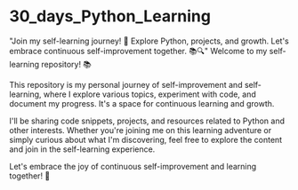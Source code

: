 # 30_days_Python_Learning
"Join my self-learning journey! 🚀 Explore Python, projects, and growth. Let's embrace continuous self-improvement together. 📚🔍"
Welcome to my self-learning repository! 📚

This repository is my personal journey of self-improvement and self-learning, where I explore various topics, experiment with code, and document my progress. It's a space for continuous learning and growth.

I'll be sharing code snippets, projects, and resources related to Python and other interests. Whether you're joining me on this learning adventure or simply curious about what I'm discovering, feel free to explore the content and join in the self-learning experience.

Let's embrace the joy of continuous self-improvement and learning together! 🚀
